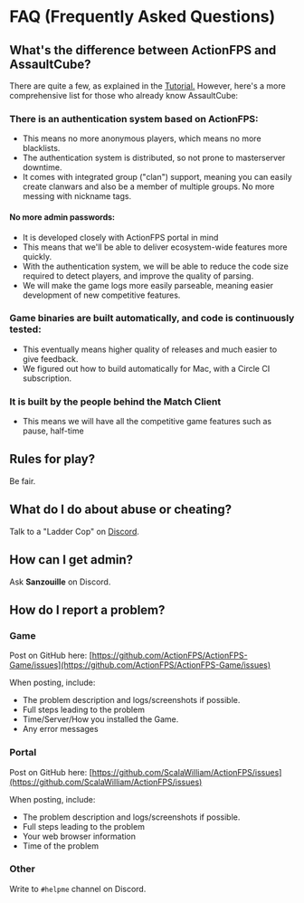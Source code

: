 # FAQ \(Frequently Asked Questions\)

## What's the difference between ActionFPS and AssaultCube?

There are quite a few, as explained in the [Tutorial.](//tutorial.md) However, here's a more comprehensive list for those who already know AssaultCube:

### There is an authentication system based on ActionFPS:

* This means no more anonymous players, which means no more blacklists.
* The authentication system is distributed, so not prone to masterserver downtime.
* It comes with integrated group \("clan"\) support, meaning you can easily create clanwars and also be a member of multiple groups. No more messing with nickname tags.

#### No more admin passwords:

* It is developed closely with ActionFPS portal in mind
* This means that we'll be able to deliver ecosystem-wide features more quickly.
* With the authentication system, we will be able to reduce the code size required to detect players, and improve the quality of parsing.
* We will make the game logs more easily parseable, meaning easier development of new competitive features.

### Game binaries are built automatically, and code is continuously tested:

* This eventually means higher quality of releases and much easier to give feedback.
* We figured out how to build automatically for Mac, with a Circle CI subscription.

### It is built by the people behind the Match Client

* This means we will have all the competitive game features such as pause, half-time

## Rules for play?

Be fair.

## What do I do about abuse or cheating?

Talk to a "Ladder Cop" on [Discord](https://discord.gg/HYHku8C).

## How can I get admin?

Ask **Sanzouille** on Discord.

## How do I report a problem?

### Game

Post on GitHub here: [https://github.com/ActionFPS/ActionFPS-Game/issues](https://github.com/ActionFPS/ActionFPS-Game/issues)

When posting, include:

* The problem description and logs/screenshots if possible.
* Full steps leading to the problem
* Time/Server/How you installed the Game.
* Any error messages

### Portal

Post on GitHub here: [https://github.com/ScalaWilliam/ActionFPS/issues](https://github.com/ScalaWilliam/ActionFPS/issues)

When posting, include:

* The problem description and logs/screenshots if possible.
* Full steps leading to the problem
* Your web browser information
* Time of the problem

### Other

Write to `#helpme` channel on Discord.

